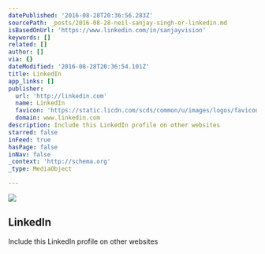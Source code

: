 ```yaml
---
datePublished: '2016-08-28T20:36:56.283Z'
sourcePath: _posts/2016-08-28-neil-sanjay-singh-or-linkedin.md
isBasedOnUrl: 'https://www.linkedin.com/in/sanjayvision'
keywords: []
related: []
author: []
via: {}
dateModified: '2016-08-28T20:36:54.101Z'
title: LinkedIn
app_links: []
publisher:
  url: 'http://linkedin.com'
  name: LinkedIn
  favicon: 'https://static.licdn.com/scds/common/u/images/logos/favicons/v1/favicon.ico'
  domain: www.linkedin.com
description: Include this LinkedIn profile on other websites
starred: false
inFeed: true
hasPage: false
inNav: false
_context: 'http://schema.org'
_type: MediaObject

---
```

<article style=""><img src="https://imgflo.herokuapp.com/graph/vahj1ThiexotieMo/eddc64cadf737b10f3e9203b5e6e01b2/noop.jpg?input=https%3A%2F%2Fmedia.licdn.com%2Fmpr%2Fmpr%2Fshrinknp_200_200%2Fp%2F2%2F005%2F053%2F39f%2F2c05d79.jpg" /><h1>LinkedIn</h1><p>Include this LinkedIn profile on other websites</p></article>
